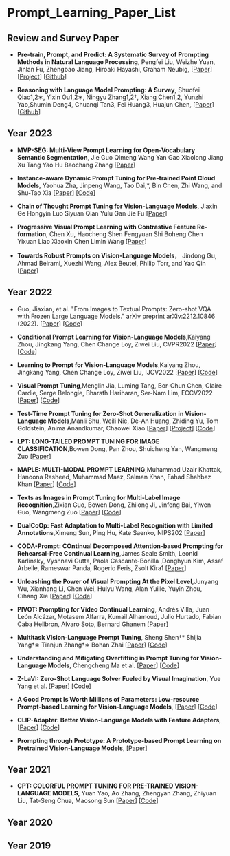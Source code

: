 # Prompt_Learning_Paper_List 



## Review and Survey Paper 
* **Pre-train, Prompt, and Predict: A Systematic Survey of Prompting Methods in Natural Language Processing**, Pengfei Liu, Weizhe Yuan, Jinlan Fu, Zhengbao Jiang, Hiroaki Hayashi, Graham Neubig, 
[[Paper](https://arxiv.org/abs/2107.13586)]
[[Project](http://pretrain.nlpedia.ai/)]
[[Github](https://github.com/pfliu-nlp/NLPedia-Pretrain)]

* **Reasoning with Language Model Prompting: A Survey**, Shuofei Qiao1,2∗, Yixin Ou1,2∗, Ningyu Zhang1,2†, Xiang Chen1,2, Yunzhi Yao,Shumin Deng4, Chuanqi Tan3, Fei Huang3, Huajun Chen, 
[[Paper](https://arxiv.org/pdf/2212.09597.pdf)]
[[Github](https://github.com/zjunlp/Prompt4ReasoningPapers)]


## Year 2023 

* **MVP-SEG: Multi-View Prompt Learning for Open-Vocabulary Semantic Segmentation**, Jie Guo Qimeng Wang Yan Gao Xiaolong Jiang Xu Tang Yao Hu Baochang Zhang 
[[Paper](https://arxiv.org/pdf/2304.06957.pdf)]

* **Instance-aware Dynamic Prompt Tuning for Pre-trained Point Cloud Models**, Yaohua Zha, Jinpeng Wang, Tao Dai,*, Bin Chen, Zhi Wang, and Shu-Tao Xia 
[[Paper](https://arxiv.org/pdf/2304.07221.pdf)] 
[[Code](https://github.com/zyh16143998882/IDPT)]

* **Chain of Thought Prompt Tuning for Vision-Language Models**, Jiaxin Ge Hongyin Luo Siyuan Qian Yulu Gan Jie Fu 
[[Paper](https://arxiv.org/pdf/2304.07919.pdf)]

* **Progressive Visual Prompt Learning with Contrastive Feature Re-formation**, Chen Xu, Haocheng Shen Fengyuan Shi Boheng Chen Yixuan Liao Xiaoxin Chen Limin Wang 
[[Paper](https://arxiv.org/pdf/2304.08386.pdf)]

* **Towards Robust Prompts on Vision-Language Models**， Jindong Gu, Ahmad Beirami, Xuezhi Wang, Alex Beutel, Philip Torr, and Yao Qin 
[[Paper](https://arxiv.org/pdf/2304.08479.pdf)] 


## Year 2022 

* Guo, Jiaxian, et al. "From Images to Textual Prompts: Zero-shot VQA with Frozen Large Language Models." arXiv preprint arXiv:2212.10846 (2022). 
[[Paper](https://arxiv.org/pdf/2212.10846.pdf)] 
[[Code](https://github.com/salesforce/LAVIS/tree/main/projects/img2prompt-vqa)]

* **Conditional Prompt Learning for Vision-Language Models**,Kaiyang Zhou, Jingkang Yang, Chen Change Loy, Ziwei Liu, CVPR2022
[[Paper](https://arxiv.org/pdf/2203.05557.pdf)] 
[[Code](https://github.com/KaiyangZhou/CoOp)]

* **Learning to Prompt for Vision-Language Models**,Kaiyang Zhou, Jingkang Yang, Chen Change Loy, Ziwei Liu, IJCV2022
[[Paper](https://arxiv.org/pdf/2109.01134.pdf)] 
[[Code](https://github.com/KaiyangZhou/CoOp)]


* **Visual Prompt Tuning**,Menglin Jia, Luming Tang, Bor-Chun Chen, Claire Cardie, Serge Belongie, Bharath Hariharan, Ser-Nam Lim, ECCV2022
[[Paper](https://arxiv.org/abs/2203.12119)] 
[[Code](https://github.com/kmnp/vpt)]

* **Test-Time Prompt Tuning for Zero-Shot Generalization in Vision-Language Models**,Manli Shu, Weili Nie, De-An Huang, Zhiding Yu, Tom Goldstein, Anima Anandkumar, Chaowei Xiao
[[Paper](https://arxiv.org/pdf/2209.07511.pdf)] 
[[Project](https://azshue.github.io/TPT/)]
[[Code](https://github.com/azshue/TPT)]

* **LPT: LONG-TAILED PROMPT TUNING FOR IMAGE CLASSIFICATION**,Bowen Dong, Pan Zhou, Shuicheng Yan, Wangmeng Zuo
[[Paper](https://arxiv.org/pdf/2210.01033.pdf)] 

* **MAPLE: MULTI-MODAL PROMPT LEARNING**,Muhammad Uzair Khattak, Hanoona Rasheed, Muhammad Maaz, Salman Khan, Fahad Shahbaz Khan
[[Paper](https://arxiv.org/pdf/2210.03117.pdf)] 
[[Code](https://tinyurl.com/2dzs8f3w)]

* **Texts as Images in Prompt Tuning for Multi-Label Image Recognition**,Zixian Guo, Bowen Dong, Zhilong Ji, Jinfeng Bai, Yiwen Guo, Wangmeng Zuo
[[Paper](https://arxiv.org/pdf/2211.12739.pdf)] 
[[Code](https://github.com/guozix/TaI-DPT)]

* **DualCoOp: Fast Adaptation to Multi-Label Recognition with Limited Annotations**,Ximeng Sun, Ping Hu, Kate Saenko, NIPS202
[[Paper](https://arxiv.org/pdf/2206.09541.pdf)] 

* **CODA-Prompt: COntinual Decomposed Attention-based Prompting for Rehearsal-Free Continual Learning**,James Seale Smith, Leonid Karlinsky, Vyshnavi Gutta, Paola Cascante-Bonilla ,Donghyun Kim, Assaf Arbelle, Rameswar Panda, Rogerio Feris, Zsolt Kira1
[[Paper](https://arxiv.org/pdf/2211.11720.pdf)] 

* **Unleashing the Power of Visual Prompting At the Pixel Level**,Junyang Wu, Xianhang Li, Chen Wei, Huiyu Wang, Alan Yuille, Yuyin Zhou, Cihang Xie
[[Paper](https://arxiv.org/pdf/2211.13218.pdf)] 
[[Code](https://github.com/UCSC-VLAA/EVP)]

* **PIVOT: Prompting for Video Continual Learning**, Andrés Villa, Juan León Alcázar, Motasem Alfarra, Kumail Alhamoud, Julio Hurtado, Fabian Caba Heilbron, Alvaro Soto, Bernard Ghanem 
[[Paper](https://arxiv.org/pdf/2212.04842.pdf)] 

* **Multitask Vision-Language Prompt Tuning**, Sheng Shen†* Shijia Yang†∗ Tianjun Zhang†∗ Bohan Zhai 
[[Paper](https://arxiv.org/pdf/2211.11720.pdf)]
[[Code](https://github.com/sIncerass/MVLPT)]


* **Understanding and Mitigating Overfitting in Prompt Tuning for Vision-Language Models**, Chengcheng Ma et al. 
[[Paper](https://arxiv.org/pdf/2211.02219.pdf)] 
[[Code](https://tinyurl.com/mpe64f89)]

* **Z-LaVI: Zero-Shot Language Solver Fueled by Visual Imagination**, Yue Yang et al. 
[[Paper](https://arxiv.org/pdf/2210.12261.pdf)]
[[Code](https://github.com/YueYANG1996/Z-LaVI)]


* **A Good Prompt Is Worth Millions of Parameters: Low-resource Prompt-based Learning for Vision-Language Models**, 
[[Paper](https://arxiv.org/abs/2110.08484)] 
[[Code](https://github.com/woojeongjin/FewVLM)] 


* **CLIP-Adapter: Better Vision-Language Models with Feature Adapters**, 
[[Paper](https://arxiv.org/pdf/2110.04544.pdf)]
[[Code](https://github.com/gaopengcuhk/CLIP-Adapter)]


* **Prompting through Prototype: A Prototype-based Prompt Learning on Pretrained Vision-Language Models**, 
[[Paper](https://arxiv.org/pdf/2210.10841.pdf)]



## Year 2021 

* **CPT: COLORFUL PROMPT TUNING FOR PRE-TRAINED VISION-LANGUAGE MODELS**, Yuan Yao, Ao Zhang, Zhengyan Zhang, Zhiyuan Liu, Tat-Seng Chua, Maosong Sun
[[Paper](https://arxiv.org/pdf/2109.11797.pdf)]
[[Code](https://github.com/thunlp/CPT)]


## Year 2020 




## Year 2019 



